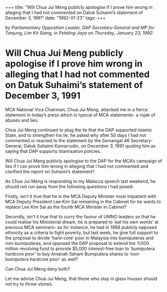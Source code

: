 +++ 
title: "Will Chua Jui Meng publicly apologise if I prove him wrong in alleging that I had not commented on Datuk Suhaimi’s statement of December 3, 1991"
date: "1992-01-23"
tags:
+++

_by Parliamentary Opposition Leader, DAP Secretary-General and MP for Tanjung, Lim Kit Siang, in Petaling Jaya on Thursday, January 23, 1992:_

# Will Chua Jui Meng publicly apologise if I prove him wrong in alleging that I had not commented on Datuk Suhaimi’s statement of December 3, 1991

MCA National Vice Chairman, Chua Jui Meng, attacked me in a fierce statement in today’s press which is typical of MCA statements- a rojak of abuses and lies.</u>

Chua Jui Meng continued to plug the lie that the DAP supported Islamic State, and to strengthen his lie, he asked why after 50 days I had not commented or reacted to the statement by the Semangat 46 Secretary-General, Datuk Suhaimi Kamarrudin, on December 3, 1991 quoting him as saying that DAP supports Islamisation policies.`

Will Chua Jui Meng publicly apologise to the DAP for the MCA’s campaign of lies if I can prove him wrong in alleging that I had not commented and clarified the report on Suhaimi’s statement?

As Chua Jui Meng is responding to my Malacca speech last weekend, he should not run away from the following questions I had posed:

Firstly, isn’t it true that he is the MCA Deputy Minister most impatient with MCA Deputy President Lee Kim Sai remaining in the Cabinet for he wants to replace Lee Kim Sai as the fourth MCA Minister in Cabinet?

Secondly, isn’t it true that to curry the favour of UMNO leaders so that he could realise his Ministerial dream, he is prepared to ‘eat his own words’ at previous MCA seminars- as for instance, he had in 1988 publicly opposed ethnicity as a criteria to fight poverty, but last week, he give full support to the proposal to divide ‘hard-core’ poor in Malaysia into bumiputeras and non-bumiputeras, and opposed the DAP proposal to extend the %500 million revolving fund to provide $5,000 interest-free loan to ‘bumiputera hardcore poor’ to buy Amanah Saham Bumiputera shares to ‘non-bumiputera hardcore poor’ as well?

Can Chua Jui Meng deny both?

Let me advise Chua Jui Meng, that those who stay in glass houses should not try to throw stones.
 
